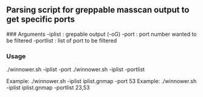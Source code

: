 ## Parsing script for greppable masscan output to get specific ports

### Arguments
-iplist : grepable output (-oG)
-port : port number wanted to be filtered
-portlist : list of port to be filtered

### Usage
./winnower.sh -iplist <file> -port <port> 
./winnower.sh -iplist <file> -portlist <portlist>

Example: ./winnower.sh -iplist iplist.gnmap -port 53
Example: ./winnower.sh -iplist iplist.gnmap -portlist 23,53

